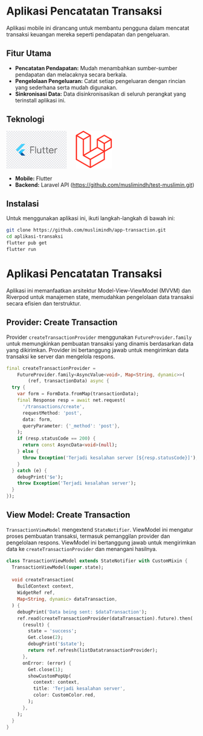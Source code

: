 # Aplikasi Pencatatan Transaksi

Aplikasi mobile ini dirancang untuk membantu pengguna dalam mencatat transaksi keuangan mereka seperti pendapatan dan pengeluaran.

## Fitur Utama

- **Pencatatan Pendapatan:** Mudah menambahkan sumber-sumber pendapatan dan melacaknya secara berkala.
- **Pengelolaan Pengeluaran:** Catat setiap pengeluaran dengan rincian yang sederhana serta mudah digunakan.
- **Sinkronisasi Data:** Data disinkronisasikan di seluruh perangkat yang terinstall aplikasi ini.

## Teknologi

<img src="https://github.com/muslimindh/app-transaction/blob/main/assets/images/github/flutter.png" height="100" alt="Flutter" /> &nbsp;&nbsp;&nbsp;&nbsp;&nbsp;<img src="https://github.com/muslimindh/app-transaction/blob/main/assets/images/github/laravel.png" height="100" alt="Laravel" />

- **Mobile:** Flutter
- **Backend:** Laravel API (https://github.com/muslimindh/test-muslimin.git)

## Instalasi

Untuk menggunakan aplikasi ini, ikuti langkah-langkah di bawah ini:

```bash
git clone https://github.com/muslimindh/app-transaction.git
cd aplikasi-transaksi
flutter pub get
flutter run
```

# Aplikasi Pencatatan Transaksi

Aplikasi ini memanfaatkan arsitektur Model-View-ViewModel (MVVM) dan Riverpod untuk manajemen state, memudahkan pengelolaan data transaksi secara efisien dan terstruktur.

## Provider: Create Transaction

Provider `createTransactionProvider` menggunakan `FutureProvider.family` untuk memungkinkan pembuatan transaksi yang dinamis berdasarkan data yang dikirimkan. Provider ini bertanggung jawab untuk mengirimkan data transaksi ke server dan mengelola respons.

```dart
final createTransactionProvider =
    FutureProvider.family<AsyncValue<void>, Map<String, dynamic>>(
        (ref, transactionData) async {
  try {
    var form = FormData.fromMap(transactionData);
    final Response resp = await net.request(
      '/transactions/create',
      requestMethod: 'post',
      data: form,
      queryParameter: {'_method': 'post'},
    );
    if (resp.statusCode == 200) {
      return const AsyncData<void>(null);
    } else {
      throw Exception('Terjadi kesalahan server [${resp.statusCode}]');
    }
  } catch (e) {
    debugPrint('$e');
    throw Exception('Terjadi kesalahan server');
  }
});
```

## View Model: Create Transaction

`TransactionViewModel` mengextend `StateNotifier`. ViewModel ini mengatur proses pembuatan transaksi, termasuk pemanggilan provider dan pengelolaan respons. ViewModel ini bertanggung jawab untuk mengirimkan data ke `createTransactionProvider` dan menangani hasilnya.

```dart
class TransactionViewModel extends StateNotifier with CustomMixin {
  TransactionViewModel(super.state);

  void createTransaction(
    BuildContext context,
    WidgetRef ref,
    Map<String, dynamic> dataTransaction,
  ) {
    debugPrint('Data being sent: $dataTransaction');
    ref.read(createTransactionProvider(dataTransaction).future).then(
      (result) {
        state = 'success';
        Get.close(2);
        debugPrint('$state');
        return ref.refresh(listDatatransactionProvider);
      },
      onError: (error) {
        Get.close(1);
        showCustomPopUp(
          context: context,
          title: 'Terjadi kesalahan server',
          color: CustomColor.red,
        );
      },
    );
  }
}
```
